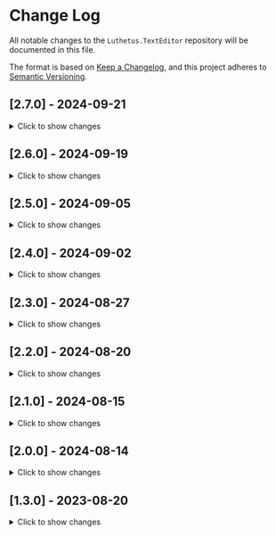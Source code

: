 # Change Log

All notable changes to the `Luthetus.TextEditor` repository will be documented in this file.

The format is based on [Keep a Changelog](https://keepachangelog.com/en/1.0.0/),
and this project adheres to [Semantic Versioning](https://semver.org/spec/v2.0.0.html).

## [2.7.0] - 2024-09-21
<details>
  <summary>Click to show changes</summary>

	### Fixed
    - User Agent resize events trigger remeasure
    - Changing text editor's font-size triggers re-measure 
    - After re-remeasuring, reload the virtualization result.
    - BrowserResizeInterop
	- InputTextEditorFontSize.razor changes
	- ScrollbarSection.razor vertical reset point while dragging
	- DISTANCE_TO_RESET_SCROLL_POSITION is 300px
</details>

## [2.6.0] - 2024-09-19
<details>
  <summary>Click to show changes</summary>

	### Fixed
    - Fix: text erroneously written out when holding non-shift modifier(s).
      	(i.e.: { 'Ctrl' + 'c' } to copy writing out the letter 'c' to the text editor)
    - Fix: maximum scrollWidth and scrollHeight becoming smaller (and how this impacts scrollLeft and scrollTop)
    - Fix: negative scrollLeft and negative scrollTop
</details>

## [2.5.0] - 2024-09-05
<details>
  <summary>Click to show changes</summary>

	### Fixed
    - Fix: deletion of text that spans multiple partitions.
</details>

## [2.4.0] - 2024-09-02
<details>
  <summary>Click to show changes</summary>

	### Fixed
    - Fix: deletion of lines will now scroll by the amount of lines deleted.
           Previously, this was breaking the virtualization result until one triggered a re-calculation.
    - Fix: Keybinds first try to match on a JavaScript 'event.key' so to speak. Then, as a fallback
           they will now try to match on 'event.code' so to speak.
           Previously, on Ubuntu, if one remapped the CapsLock key to Escape, it would not work
           in the IDE at various places. This has been fixed.
    - Text editor events now use structs to transmit event data. This is expected to be a large optimization,
          as it tends that high turnover 'class' objects bring performance issues due to the garbage collection overhead.
    - Text editor's OnKeyDownLateBatching event uses a fixed size array for batching events, rather than what previously
          was a List<T>. This is expected to be a large optimization, as it tends that high turnover 'class' objects bring
          performance issues due to the garbage collection overhead. As well, it tends to be the case that no more than
          3 or 4 keyboard events ever get batched together. So the fixed size array is '8' keyboard events can be made into
          a single batch.
</details>

## [2.3.0] - 2024-08-27
<details>
  <summary>Click to show changes</summary>

	### Fixed
    - Fix: line endings breaking due to a Post to the ITextEditorService which makes an edit,
      but then throws an exception within the same Post.
    - Fix: Gutter width changes causing the text editor measurements to be incorrect.
    - Use more recent dropdown code for text editor autocomplete and context menu.
	  The newer dropdown code moves itself so it stays on screen (if it initially rendered offscreen).
    - Fix: return focus to text editor after picking a menu option in autocomplete or context menu.
    - Start code snippet logic.
</details>

## [2.2.0] - 2024-08-20
<details>
  <summary>Click to show changes</summary>

	### Fixed
	- Home keybind understands indentation
	- Fix cursor blinking
    - Fix change keymap without having to reload
    - Track additionally, the 'Key' of a keyboard event args (previously only was tracking the 'Code')
    - Change ITextEditorWork implementations and ResourceUri to structs
    - Fix various 'Vim' keybind bugs. It isn't fully functional yet.
</details>

## [2.1.0] - 2024-08-15
<details>
  <summary>Click to show changes</summary>

	### Fixed
	- Fix text editor context menu crashing when closing
    - Fix out of sync syntax highlighting.
</details>

## [2.0.0] - 2024-08-14
<details>
  <summary>Click to show changes</summary>

	### Fixed
	- Fix cursor "randomly" losing focus
    - Re-write virtualization in C# (it was previously done with JavaScript)
    - Change RichCharacter.cs to a struct (it was previously a class).
    - Change ITextEditorModel.RichCharacterList to an array (it was previously an ImmutableList).
    - Fix typing at start of file (position index 0) a non letter or digit.
	- Text Editor uses 60% less memory after various struct/array optimizations.
    - Text Editor "feels" an order of magnitude faster after various Blazor optimizations and
      struct/array optimizations (which reduce the garbage collection overhead thus improving performance greatly).
	
	### Bugs
	- If one opens the text editor's context menu with the dedicated 'ContextMenu' button on the keyboard,
	  or the accessability keybind { Shift + F10 }. To then hit the 'Escape' key or the 'ArrowLeft'
	  key to close the context menu, is causing an unhandled exception.
	- The syntax highlighting is out of sync. (its seems to be "lagging" behind by 1 event) 
</details>

## [1.3.0] - 2023-08-20
<details>
  <summary>Click to show changes</summary>

	### Fixed
	- Most documentation issues I found are fixed.
	- All NuGet Packages mentioned are at version 1.3.0 as well to avoid confusion.
	- .NET 6 Blazor-WASM worked after following documentation start to finish.
	- .NET 6 Blazor-ServerSide after following documentation start to finish.
	
	### Bugs
	- .NET 6 is hard-coded as the target framework. Therefore, .NET 7 apps are not working. I need to remedy this in later versions.
</details>
